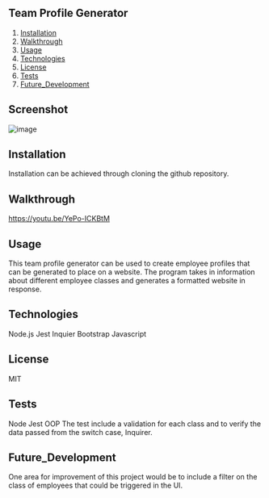 ## Team Profile Generator
 
1. [Installation](#installation)
2. [Walkthrough](#walkthrough)
3. [Usage](#usage)
4. [Technologies](#technologies)
5. [License](#license)
6. [Tests](#tests)
7. [Future_Development](#future_development)

## Screenshot

![image](https://user-images.githubusercontent.com/78341753/143780378-065feafd-6f98-4259-8dbf-0528da11c292.png)


## Installation
Installation can be achieved through cloning the github repository. 

## Walkthrough

https://youtu.be/YePo-ICKBtM

## Usage
This team profile generator can be used to create employee profiles that can be generated to place on a website. The program takes in information about different employee classes and generates a formatted website in response. 

## Technologies
Node.js
Jest
Inquier
Bootstrap
Javascript

## License
MIT

## Tests
Node Jest OOP
The test include a validation for each class and to verify the data passed from the switch case, Inquirer. 

## Future_Development
One area for improvement of this project would be to include a filter on the class of employees that could be triggered in the UI.
